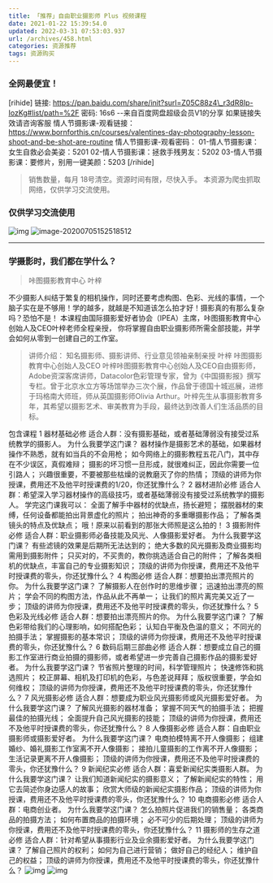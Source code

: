 ```yaml
---
title: 「推荐」自由职业摄影师 Plus 视频课程
date: 2021-01-22 15:39:54.0
updated: 2022-03-31 07:53:03.937
url: /archives/458.html
categories: 资源推荐
tags: 资源购买
---
```




### 全网最便宜！

\[rihide\] 链接: https://pan.baidu.com/share/init?surl=Z05C88z4\_r3dR8Ip-IozKg#list/path=%2F 密码: 16s6 --来自百度网盘超级会员V1的分享 如果链接失效请咨询客服 情人节摄影课-观看链接：https://www.bornforthis.cn/courses/valentines-day-photography-lesson-shoot-and-be-shot-are-routine 情人节摄影课-观看密码： 01-情人节摄影课：女生自救必会美姿：5201 02-情人节摄影课：拯救手残男友：5202 03-情人节摄影课：要修片，别用一键美颜：5203 \[/rihide\]

> 销售数量，每月 18号清空。资源时间有限，尽快入手。 本资源为爬虫抓取网络，仅供学习交流使用。

### 仅供学习交流使用

![img](https://images-aiyc-1301641396.cos.ap-guangzhou.myqcloud.com/20200705153455.jpg) ![image-20200705152518512](https://images-aiyc-1301641396.cos.ap-guangzhou.myqcloud.com/20200705153557.png)

* * *

### 学摄影时，我们都在学什么？

> 咔图摄影教育中心 叶梓

不少摄影人纠结于繁复的相机操作，同时还要考虑构图、色彩、光线的事情，一个脑子实在是不够用！学的越多，就越是不知道该怎么拍才好！摄影真的有那么复杂吗？恐怕不是！ 本课程由国际摄影爱好者协会（IPEA）主席，咔图摄影教育中心创始人及CEO叶梓老师全程亲授， 你将掌握自由职业摄影师所需全部技能，并学会如何从零到一创建自己的工作室。

> 讲师介绍： 知名摄影师、摄影讲师、行业意见领袖亲制亲授 叶梓 咔图摄影教育中心创始人及CEO 叶梓咔图摄影教育中心创始人及CEO自由摄影师，Adobe资深客席讲师，Datacolor色彩管理专家，曾为《中国摄影报》撰写专栏。曾于北京水立方等场馆举办三次个展，作品曾于德国十城巡展，进修于玛格南大师班，师从英国摄影师Olivia Arthur。叶梓先生从事摄影教育多年，其希望以摄影艺术、审美教育为手段，最终达到改善人们生活品质的目标。

包含课程 1 器材基础必修 适合人群：没有摄影基础，或者基础薄弱没有接受过系统教学的摄影人。 为什么我要学这门课？ 器材操作是摄影艺术的基础，如果器材操作不熟悉，就有如当兵的不会用枪； 如今网络上的摄影教程五花八门，其中存在不少误区，真假难辩； 摄影的坏习惯一旦形成，就很难纠正，因此你需要一位引路人； 兴趣很重要，不要被那些枯燥的说教磨灭了你的热情； 顶级的讲师为你授课，费用还不及他平时授课费的1/20，你还犹豫什么？ 2 器材进阶必修 适合人群：希望深入学习器材操作的高级技巧，或者基础薄弱没有接受过系统教学的摄影人。 学完这门课我可以： 全面了解手中器材的优缺点，扬长避短； 摆脱器材的束缚，任何设备都能拍出背景虚化的照片； 拍出神奇的多重曝摄影作品； 了解各类镜头的特点及优缺点； 哦！原来以前看到的那张大师照是这么拍的！ 3 摄影附件必修 适合人群：职业摄影师必备技能及风光、人像摄影爱好者。 为什么我要学这门课？ 有些滤镜的效果是后期所无法达到的； 绝大多数的风光摄影及商业摄影均需用到摄影附件； 只买对的，不买贵的，教你挑选适合自己的附件； 了解各类相机的优缺点，丰富自己的专业摄影知识； 顶级的讲师为你授课，费用还不及他平时授课费的零头，你还犹豫什么？ 4 构图必修 适合人群：想要拍出漂亮照片的你。 为什么我要学这门课？ 了解摄影人在创作时的思维步骤； 迅速拍出漂亮的照片； 学会不同的构图方法，作品从此不再单一； 让我们的照片离完美又近了一步； 顶级的讲师为你授课，费用还不及他平时授课费的零头，你还犹豫什么？ 5 色彩及光线必修 适合人群：想要拍出漂亮照片的你。 为什么我要学这门课？ 了解色彩带给我们的心理影响，如何搭配色彩； 认知白平衡及色温的意义； 不同光的拍摄手法； 掌握摄影的基本常识； 顶级的讲师为你授课，费用还不及他平时授课费的零头，你还犹豫什么？ 6 数码后期三部曲必修 适合人群：想要成立自己的摄影工作室进行商业拍摄的摄影师，或者希望进一步完善自己摄影作品的摄影爱好者。 为什么我要学这门课？ 节省照片整理的时间，科学管理照片； 快速修饰和挑选照片； 校正屏幕、相机及打印机的色彩，与色差说拜拜； 版权很重要，学会如何维权； 顶级的讲师为你授课，费用还不及他平时授课费的零头，你还犹豫什么？ 7 风光摄影必修 适合人群：想要成为职业风光摄影师或风光摄影爱好者。 为什么我要学这门课？ 了解风光摄影的器材准备； 掌握不同天气的拍摄手法； 把握最佳的拍摄光线； 全面提升自己风光摄影的技能； 顶级的讲师为你授课，费用还不及他平时授课费的零头，你还犹豫什么？ 8 人像摄影必修 适合人群：自由职业摄影师或摄影爱好者。 为什么我要学这门课？ 电商拍模特离不开人像摄影； 组建婚纱、婚礼摄影工作室离不开人像摄影； 接拍儿童摄影的工作离不开人像摄影； 生活记录更离不开人像摄影； 顶级的讲师为你授课，费用还不及他平时授课费的零头，你还犹豫什么？ 9 新闻纪实必修 适合人群：喜爱新闻纪实类摄影人群。 为什么我要学这门课？ 让我们知道新闻纪实的摄影意义； 了解新闻纪实的特性； 用它去简述你身边感人的故事； 欣赏大师级的新闻纪实摄影作品； 顶级的讲师为你授课，费用还不及他平时授课费的零头，你还犹豫什么？ 10 电商摄影必修 适合人群：电商创业者。 为什么我要学这门课？ 怎么拍照片促进我们的销售量； 各类商品的拍摄方法； 如何布置商品的拍摄环境； 必不可少的后期处理； 顶级的讲师为你授课，费用还不及他平时授课费的零头，你还犹豫什么？ 11 摄影师的生存之道必修 适合人群：针对希望从事摄影行业及业余摄影爱好者。 为什么我要学这门课？ 了解自己照片的权利； 如何为自己进行营销； 做好自己的经纪人； 维护自己的权益； 顶级的讲师为你授课，费用还不及他平时授课费的零头，你还犹豫什么？ ![img](https://images-aiyc-1301641396.cos.ap-guangzhou.myqcloud.com/20200705153605.jpg) ![img](https://images-aiyc-1301641396.cos.ap-guangzhou.myqcloud.com/20200705153612.jpg)